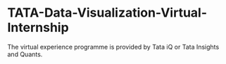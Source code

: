 # TATA-Data-Visualization-Virtual-Internship
The virtual experience programme is provided by Tata iQ or Tata Insights and Quants. 
